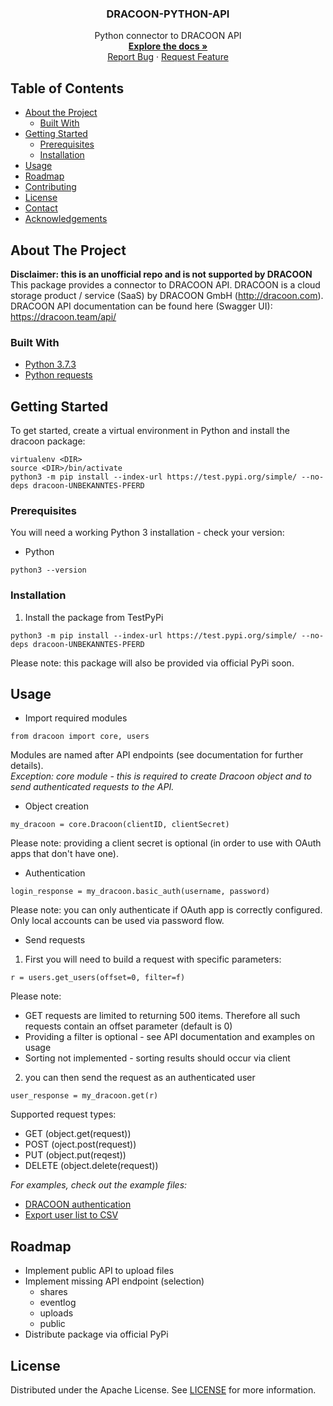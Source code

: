 
  <h3 align="center">DRACOON-PYTHON-API</h3>

  <p align="center">
    Python connector to DRACOON API
    <br />
    <a href="https://github.com/unbekanntes-pferd/DRACOON-PYTHON-API"><strong>Explore the docs »</strong></a>
    <br />
    <a href="https://github.com/unbekanntes-pferd/DRACOON-PYTHON-API/issues">Report Bug</a>
    ·
    <a href="https://github.com/unbekanntes-pferd/DRACOON-PYTHON-API/issues">Request Feature</a>
  </p>
</p>

<!-- TABLE OF CONTENTS -->
## Table of Contents

* [About the Project](#about-the-project)
  * [Built With](#built-with)
* [Getting Started](#getting-started)
  * [Prerequisites](#prerequisites)
  * [Installation](#installation)
* [Usage](#usage)
* [Roadmap](#roadmap)
* [Contributing](#contributing)
* [License](#license)
* [Contact](#contact)
* [Acknowledgements](#acknowledgements)



<!-- ABOUT THE PROJECT -->
## About The Project
__Disclaimer: this is an unofficial repo and is not supported by DRACOON__<br>
This package provides a connector to DRACOON API. 
DRACOON is a cloud storage product / service (SaaS) by DRACOON GmbH (http://dracoon.com). 
DRACOON API documentation can be found here (Swagger UI):
https://dracoon.team/api/


### Built With

* [Python 3.7.3](https://www.python.org/)
* [Python requests](https://requests.readthedocs.io/en/master/)

<!-- GETTING STARTED -->
## Getting Started

To get started, create a virtual environment in Python and install the dracoon package:
```
virtualenv <DIR>
source <DIR>/bin/activate 
python3 -m pip install --index-url https://test.pypi.org/simple/ --no-deps dracoon-UNBEKANNTES-PFERD
```

### Prerequisites

You will need a working Python 3 installation - check your version:
* Python
```
python3 --version
```

### Installation

1. Install the package from TestPyPi
```
python3 -m pip install --index-url https://test.pypi.org/simple/ --no-deps dracoon-UNBEKANNTES-PFERD
```

Please note: this package will also be provided via official PyPi soon.

<!-- USAGE EXAMPLES -->
## Usage
* Import required modules
```
from dracoon import core, users
```

Modules are named after API endpoints (see documentation for further details).<br>
_Exception: core module - this is required to create Dracoon object and to send authenticated requests to the API._

* Object creation
```
my_dracoon = core.Dracoon(clientID, clientSecret)
```
Please note: providing a client secret is optional (in order to use with OAuth apps that don't have one).


* Authentication
```
login_response = my_dracoon.basic_auth(username, password)
```
Please note: you can only authenticate if OAuth app is correctly configured. Only local accounts can be used via password flow.

* Send requests

1. First you will need to build a request with specific parameters:
```
r = users.get_users(offset=0, filter=f)
```

Please note: 
* GET requests are limited to returning 500 items. Therefore all such requests contain an offset parameter (default is 0)
* Providing a filter is optional - see API documentation and examples on usage
* Sorting not implemented - sorting results should occur via client

2. you can then send the request as an authenticated user
```
user_response = my_dracoon.get(r)
```
Supported request types:
* GET (object.get(request))
* POST (oject.post(request))
* PUT (object.put(reqest))
* DELETE (object.delete(request))

_For examples, check out the example files:_<br>

* [DRACOON authentication](/authentication_example.py)
* [Export user list to CSV](/user_csv_example.py)


<!-- ROADMAP -->
## Roadmap

* Implement public API to upload files 
* Implement missing API endpoint (selection)
    * shares
    * eventlog 
    * uploads
    * public
* Distribute package via official PyPi

<!-- LICENSE -->
## License

Distributed under the Apache License. See [LICENSE](/LICENSE) for more information.
